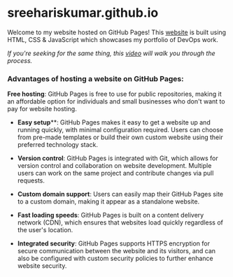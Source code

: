 # sreehariskumar.github.io

Welcome to my website hosted on GitHub Pages! This [website](https://1by2.online) is built using HTML, CSS & JavaScript which showcases my portfolio of DevOps work.

_If you're seeking for the same thing, this [video](https://www.youtube.com/watch?v=OltY8JIaP-4) will walk you through the process._


### Advantages of hosting a website on GitHub Pages:
**Free hosting**: GitHub Pages is free to use for public repositories, making it an affordable option for individuals and small businesses who don't want to pay for website hosting.

- **Easy setup****: GitHub Pages makes it easy to get a website up and running quickly, with minimal configuration required. Users can choose from pre-made templates or build their own custom website using their preferred technology stack.

- **Version control**: GitHub Pages is integrated with Git, which allows for version control and collaboration on website development. Multiple users can work on the same project and contribute changes via pull requests.

- **Custom domain support**: Users can easily map their GitHub Pages site to a custom domain, making it appear as a standalone website.

- **Fast loading speeds**: GitHub Pages is built on a content delivery network (CDN), which ensures that websites load quickly regardless of the user's location.

- **Integrated security**: GitHub Pages supports HTTPS encryption for secure communication between the website and its visitors, and can also be configured with custom security policies to further enhance website security.

